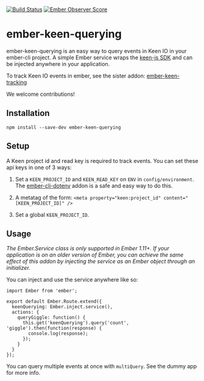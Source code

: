 [![Build Status](https://travis-ci.org/plyfe/ember-keen-querying.svg?branch=master)](https://travis-ci.org/plyfe/ember-keen-querying) [![Ember Observer Score](http://emberobserver.com/badges/ember-keen-querying.svg)](http://emberobserver.com/addons/ember-keen-querying)

# ember-keen-querying

ember-keen-querying is an easy way to query events in Keen IO in your ember-cli project. A simple Ember service wraps the [keen-js SDK](https://github.com/keen/keen-js) and can be injected anywhere in your application.

To track Keen IO events in ember, see the sister addon: [ember-keen-tracking](https://github.com/plyfe/ember-keen-tracking)

We welcome contributions!

## Installation

`npm install --save-dev ember-keen-querying`

## Setup

A Keen project id and read key is required to track events. You can set these api keys in one of 3 ways:

1. Set a `KEEN_PROJECT_ID` and `KEEN_READ_KEY` on `ENV` in `config/environment`. The [ember-cli-dotenv](https://github.com/fivetanley/ember-cli-dotenv) addon is a safe and easy way to do this.

2. A metatag of the form: `<meta property="keen:project_id" content="[KEEN_PROJECT_ID]" />`

3. Set a global `KEEN_PROJECT_ID`.

## Usage

*The Ember.Service class is only supported in Ember 1.11+. If your application is on an older version of Ember, you can achieve the same effect of this addon by injecting the service as an Ember object through an initializer.*

You can inject and use the service anywhere like so:

```
import Ember from 'ember';

export default Ember.Route.extend({
  keenQuerying: Ember.inject.service(),
  actions: {
    queryGiggle: function() {
      this.get('keenQuerying').query('count', 'giggle').then(function(response) {
        console.log(response);
      });
    }
  }
});
```

You can query multiple events at once with `multiQuery`. See the dummy app for more info.
